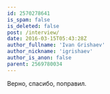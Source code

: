 ```yaml
---
id: 2570278641
is_spam: false
is_deleted: false
post: /interview/
date: 2016-03-15T05:43:28Z
author_fullname: 'Ivan Grishaev'
author_nickname: 'igrishaev'
author_is_anon: false
parent: 2569780034
---
```


<p>Верно, спасибо, поправил.</p>
